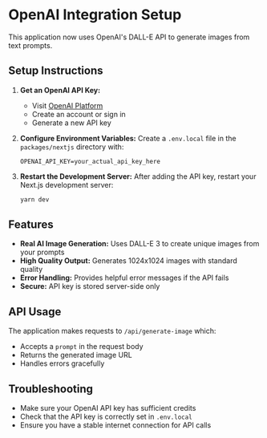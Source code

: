 # OpenAI Integration Setup

This application now uses OpenAI's DALL-E API to generate images from text prompts.

## Setup Instructions

1. **Get an OpenAI API Key:**

   - Visit [OpenAI Platform](https://platform.openai.com/api-keys)
   - Create an account or sign in
   - Generate a new API key

2. **Configure Environment Variables:**
   Create a `.env.local` file in the `packages/nextjs` directory with:

   ```
   OPENAI_API_KEY=your_actual_api_key_here
   ```

3. **Restart the Development Server:**
   After adding the API key, restart your Next.js development server:
   ```bash
   yarn dev
   ```

## Features

- **Real AI Image Generation:** Uses DALL-E 3 to create unique images from your prompts
- **High Quality Output:** Generates 1024x1024 images with standard quality
- **Error Handling:** Provides helpful error messages if the API fails
- **Secure:** API key is stored server-side only

## API Usage

The application makes requests to `/api/generate-image` which:

- Accepts a `prompt` in the request body
- Returns the generated image URL
- Handles errors gracefully

## Troubleshooting

- Make sure your OpenAI API key has sufficient credits
- Check that the API key is correctly set in `.env.local`
- Ensure you have a stable internet connection for API calls
